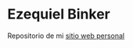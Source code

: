 # Ezequiel Binker

Repositorio de mi <a href="https://binker.com.ar" target="_blank">sitio web personal</a>